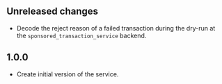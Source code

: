 ## Unreleased changes

- Decode the reject reason of a failed transaction during the dry-run at the `sponsored_transaction_service` backend.

## 1.0.0

- Create initial version of the service.
